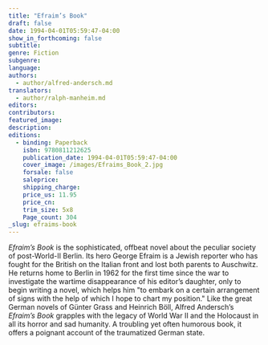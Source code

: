 ```yaml
---
title: "Efraim’s Book"
draft: false
date: 1994-04-01T05:59:47-04:00
show_in_forthcoming: false
subtitle:
genre: Fiction
subgenre:
language:
authors:
  - author/alfred-andersch.md
translators:
  - author/ralph-manheim.md
editors:
contributors:
featured_image:
description:
editions:
  - binding: Paperback
    isbn: 9780811212625
    publication_date: 1994-04-01T05:59:47-04:00
    cover_image: /images/Efraims_Book_2.jpg
    forsale: false
    saleprice:
    shipping_charge:
    price_us: 11.95
    price_cn:
    trim_size: 5x8
    Page_count: 304
_slug: efraims-book
---
```


_Efraim’s Book_ is the sophisticated, offbeat novel about the peculiar society of post-World-II Berlin. Its hero George Efraim is a Jewish reporter who has fought for the British on the Italian front and lost both parents to Auschwitz. He returns home to Berlin in 1962 for the first time since the war to investigate the wartime disappearance of his editor’s daughter, only to begin writing a novel, which helps him "to embark on a certain arrangement of signs with the help of which I hope to chart my position." Like the great German novels of Günter Grass and Heinrich Böll, Alfred Andersch’s _Efraim’s Book_ grapples with the legacy of World War II and the Holocaust in all its horror and sad humanity. A troubling yet often humorous book, it offers a poignant account of the traumatized German state.

